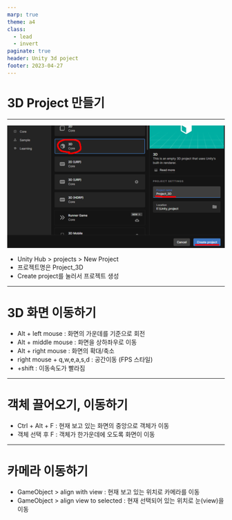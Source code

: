 ```yaml
---
marp: true
theme: a4
class:
  - lead
  - invert
paginate: true
header: Unity 3d poject
footer: 2023-04-27
---
```


# 3D Project 만들기

---

![bg right w:600](../../Marp_images/Unity3d/project_3d.png)
- Unity Hub > projects > New Project
- 프로젝트명은 Project_3D
- Create project를 눌러서 프로젝트 생성

---

# 3D 화면 이동하기
- Alt + left mouse : 화면의 가운데를 기준으로 회전
- Alt + middle mouse : 화면을 상하좌우로 이동
- Alt + right mouse : 화면의 확대/축소
- right mouse + q,w,e,a,s,d : 공간이동 (FPS 스타일)
- +shift : 이동속도가 빨라짐

---

# 객체 끌어오기, 이동하기
- Ctrl + Alt + F : 현재 보고 있는 화면의 중앙으로 객체가 이동
- 객체 선택 후 F : 객체가 한가운데에 오도록 화면이 이동

---

# 카메라 이동하기
- GameObject > align with view : 현재 보고 있는 위치로 카메라를 이동
- GameObject > align view to selected : 현재 선택되어 있는 위치로 눈(view)을 이동